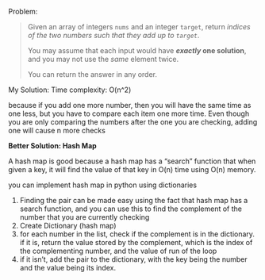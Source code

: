 Problem: 

> Given an array of integers `nums` and an integer `target`, return *indices of the two numbers such that they add up to `target`*.
> 
> 
> You may assume that each input would have ***exactly* one solution**, and you may not use the *same* element twice.
> 
> You can return the answer in any order.
> 

My Solution:
Time complexity: O(n^2) 

because if you add one more number, then you will have the same time as one less, but you have to compare each item one more time. Even though you are only comparing the numbers after the one you are checking, adding one will cause n more checks

**Better Solution: Hash Map**

A hash map is good because a hash map has a “search” function that when given a key, it will find the value of that key in O(n) time using O(n) memory.

you can implement hash map in python using dictionaries

1. Finding the pair can be made easy using the fact that hash map has a search function, and you can use this to find the complement of the number that you are currently checking
2. Create Dictionary (hash map)
3. for each number in the list, check if the complement is in the dictionary. if it is, return the value stored by the complement, which is the index of the complementing number, and the value of run of the loop
4. if it isn’t, add the pair to the dictionary, with the key being the number and the value being its index.